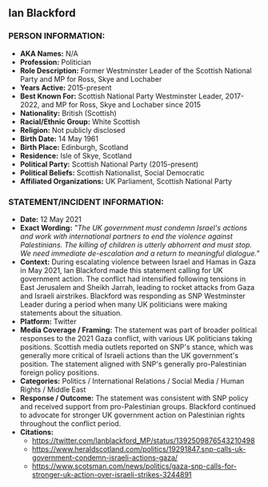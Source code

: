 ## Ian Blackford

### PERSON INFORMATION:
- **AKA Names:** N/A
- **Profession:** Politician
- **Role Description:** Former Westminster Leader of the Scottish National Party and MP for Ross, Skye and Lochaber
- **Years Active:** 2015-present
- **Best Known For:** Scottish National Party Westminster Leader, 2017-2022, and MP for Ross, Skye and Lochaber since 2015
- **Nationality:** British (Scottish)
- **Racial/Ethnic Group:** White Scottish
- **Religion:** Not publicly disclosed
- **Birth Date:** 14 May 1961
- **Birth Place:** Edinburgh, Scotland
- **Residence:** Isle of Skye, Scotland
- **Political Party:** Scottish National Party (2015-present)
- **Political Beliefs:** Scottish Nationalist, Social Democratic
- **Affiliated Organizations:** UK Parliament, Scottish National Party

### STATEMENT/INCIDENT INFORMATION:
- **Date:** 12 May 2021
- **Exact Wording:** *"The UK government must condemn Israel's actions and work with international partners to end the violence against Palestinians. The killing of children is utterly abhorrent and must stop. We need immediate de-escalation and a return to meaningful dialogue."*
- **Context:** During escalating violence between Israel and Hamas in Gaza in May 2021, Ian Blackford made this statement calling for UK government action. The conflict had intensified following tensions in East Jerusalem and Sheikh Jarrah, leading to rocket attacks from Gaza and Israeli airstrikes. Blackford was responding as SNP Westminster Leader during a period when many UK politicians were making statements about the situation.
- **Platform:** Twitter
- **Media Coverage / Framing:** The statement was part of broader political responses to the 2021 Gaza conflict, with various UK politicians taking positions. Scottish media outlets reported on SNP's stance, which was generally more critical of Israeli actions than the UK government's position. The statement aligned with SNP's generally pro-Palestinian foreign policy positions.
- **Categories:** Politics / International Relations / Social Media / Human Rights / Middle East
- **Response / Outcome:** The statement was consistent with SNP policy and received support from pro-Palestinian groups. Blackford continued to advocate for stronger UK government action on Palestinian rights throughout the conflict period.
- **Citations:** 
  - https://twitter.com/Ianblackford_MP/status/1392509876543210498
  - https://www.heraldscotland.com/politics/19291847.snp-calls-uk-government-condemn-israeli-actions-gaza/
  - https://www.scotsman.com/news/politics/gaza-snp-calls-for-stronger-uk-action-over-israeli-strikes-3244891